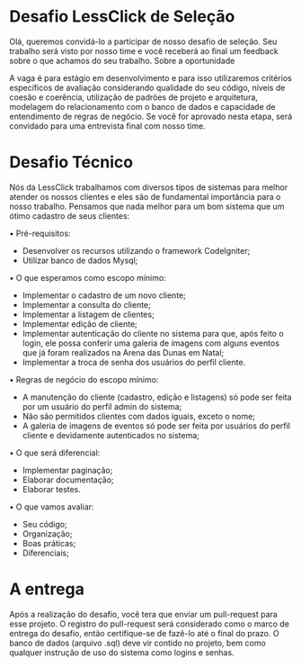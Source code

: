 # Desafio LessClick de Seleção

  Olá, queremos convidá-lo a participar de nosso desafio de seleção. Seu trabalho será visto por nosso time e você receberá ao final um feedback sobre o que achamos do seu trabalho.
Sobre a oportunidade

  A vaga é para estágio em desenvolvimento e para isso utilizaremos critérios específicos de avaliação considerando qualidade do seu código, níveis de coesão e coerência, utilização de padrões de projeto e arquitetura, modelagem do relacionamento com o banco de dados e capacidade de entendimento de regras de negócio. Se você for aprovado nesta etapa, será convidado para uma entrevista final com nosso time.

# Desafio Técnico

  Nós da LessClick trabalhamos com diversos tipos de sistemas para melhor atender os nossos clientes e eles são de fundamental importância para o nosso trabalho. Pensamos que nada melhor para um bom sistema que um ótimo cadastro de seus clientes:

• Pré-requisitos:
  * Desenvolver os recursos utilizando o framework CodeIgniter;
  * Utilizar banco de dados Mysql;

• O que esperamos como escopo mínimo:
  * Implementar o cadastro de um novo cliente;
  * Implementar a consulta do cliente;
  * Implementar a listagem de clientes;
  * Implementar edição de cliente;
  * Implementar autenticação do cliente no sistema para que, após feito o login, ele possa conferir uma galeria de imagens com alguns eventos que já foram realizados na Arena das Dunas em Natal;
  * Implementar a troca de senha dos usuários do perfil cliente.

• Regras de negócio do escopo mínimo:
  * A manutenção do cliente (cadastro, edição e listagens) só pode ser feita por um usuário do perfil admin do sistema;
  * Não são permitidos clientes com dados iguais, exceto o nome;
  * A galeria de imagens de eventos só pode ser feita por usuários do perfil cliente e devidamente autenticados no sistema;

• O que será diferencial:
  * Implementar paginação;
  * Elaborar documentação;
  * Elaborar testes.

• O que vamos avaliar:
  * Seu código;
  * Organização;
  * Boas práticas;
  * Diferenciais;

# A entrega 
  Após a realização do desafio, você tera que enviar um pull-request para esse projeto. O registro do pull-request será considerado como o marco de entrega do desafio, então certifique-se de fazê-lo até o final do prazo. O banco de dados (arquivo .sql) deve vir contido no projeto, bem como qualquer instrução de uso do sistema como logins e senhas.
